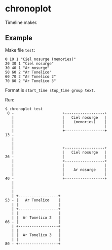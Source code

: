 # chronoplot

Timeline maker.

## Example

Make file `test`:

    0 10 1 "Ciel nosurge (memories)"
    20 30 1 "Ciel nosurge"
    30 40 1 "Ar nosurge"
    50 60 2 "Ar Tonelico"
    60 70 2 "Ar Tonelico 2"
    70 80 2 "Ar Tonelico 3"

Format is `start_time stop_time group text`.

Run:

    $ chronoplot test
     0 -                      +------------------+
       |                      |   Ciel nosurge   |
       |                      |    (memories)    |
       |                      |                  |
       |                      +------------------+
    13 -                                          
       |                                          
       |                                          
       |                      +------------------+
       |                      |   Ciel nosurge   |
    26 -                      |                  |
       |                      +------------------+
       |                      |                  |
       |                      |    Ar nosurge    |
       |                      |                  |
    40 -                      +------------------+
       |                                          
       |                                          
       |                                          
       | +------------------+                     
    53 - |   Ar Tonelico    |                     
       | |                  |                     
       | +------------------+                     
       | |                  |                     
       | |  Ar Tonelico 2   |                     
    66 - |                  |                     
       | +------------------+                     
       | |                  |                     
       | |  Ar Tonelico 3   |                     
       | |                  |                     
    80 - +------------------+
